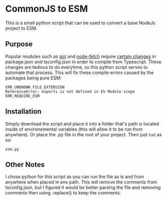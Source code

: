 ﻿#  CommonJS to ESM
This is a small python script that can be used to convert a base NodeJs project to ESM. 
## Purpose
Popular modules such as [got](https://github.com/sindresorhus/got) and [node-fetch](https://github.com/node-fetch/node-fetch) require [certain changes](https://gist.github.com/sindresorhus/a39789f98801d908bbc7ff3ecc99d99c) in package.json and tsconfig.json in order to compile from Typescript. These changes are tedious to do everytime, so this python script serves to automate that process.
This will fix these compile errors caused by the packages being pure ESM:
```
ERR_UNKNOWN_FILE_EXTENSION
ReferenceError: exports is not defined in ES Module scope
ERR_REQUIRE_ESM
```
## Installation
Simply download the script and place it into a folder that's path is located inside of environemental variables (this will allow it to be run from anywhere). Or place the .py file in the root of your project. Then just run as so:
```
esm.py
```

## Other Notes
I chose python for this script as you can run the file as is and from anywhere when placed in env path. This will remove the comments from tsconfig.json, but I figured it would be better parsing the file and removing comments then using .replace() to keep the comments.

